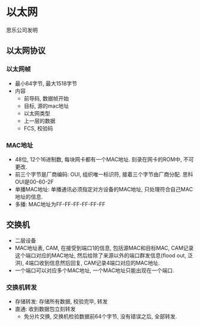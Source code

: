 # 以太网

思乐公司发明

## 以太网协议

### 以太网帧

* 最小64字节, 最大1518字节
* 内容
  * 前导码, 数据帧开始
  * 目标, 源的mac地址
  * 以太网类型
  * 上一层的数据
  * FCS, 校验码

### MAC地址

* 48位, 12个16进制数, 每块网卡都有一个MAC地址. 刻录在网卡的ROM中, 不可更改. 
* 前三个字节是厂商编码: OUI, 组织唯一标识符, 接着三个字节由厂商分配. 思科OUI是00-60-2F
* 单播MAC地址: 单播通讯必须指定对方设备的MAC地址, 只处理符合自己MAC地址的信息. 
* 多播: MAC地址为FF-FF-FF-FF-FF-FF

## 交换机

* 二层设备
* MAC地址表, CAM, 在接受到端口1的信息, 包括源MAC和目标MAC, CAM记录这个端口对应的MAC地址, 然后给除了来源以外的端口群发信息(flood out, 泛洪), 4端口收到信息然后回复, CAM记录4端口对应的MAC地址. 
* 一个端口可以对应多个MAC地址, 一个MAC地址只能出现在一个端口.

### 交换机转发

* 存储转发: 存储所有数据, 校验完毕, 转发
* 直通: 收到数据包立刻转发
  * 免分片交换, 交换机检验数据前64个字节, 没有错误之后, 全部转发.